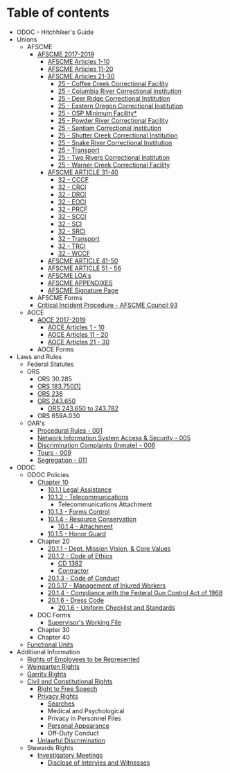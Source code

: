 # Table of contents

* ODOC - Hitchhiker's Guide
* Unions
  * AFSCME
    * [AFSCME 2017-2019](afscme-3940/afscme/contract-2017-2019/README.md)
      * [AFSCME Articles 1-10](afscme-3940/afscme/contract-2017-2019/articles-1-10.md)
      * [AFSCME Articles 11-20](afscme-3940/afscme/contract-2017-2019/articles-11-20.md)
      * [AFSCME Articles 21-30](afscme-3940/afscme/contract-2017-2019/articles-21-30/README.md)
        * [25 - Coffee Creek Correctional Facility](afscme-3940/afscme/contract-2017-2019/articles-21-30/coffee-creek-correctional-facility.md)
        * [25 - Columbia River Correctional Institution](afscme-3940/afscme/contract-2017-2019/articles-21-30/columbia-river-correctional-institution.md)
        * [25 - Deer Ridge Correctional Institution](afscme-3940/afscme/contract-2017-2019/articles-21-30/deer-ridge-correctional-institution.md)
        * [25 - Eastern Oregon Correctional Institution](afscme-3940/afscme/contract-2017-2019/articles-21-30/eastern-oregon-correctional-institution.md)
        * [25 - OSP Minimum Facility\*](afscme-3940/afscme/contract-2017-2019/articles-21-30/osp-minimum-facility.md)
        * [25 - Powder River Correctional Facility](afscme-3940/afscme/contract-2017-2019/articles-21-30/powder-river-correctional-facility.md)
        * [25 - Santiam Correctional Institution](afscme-3940/afscme/contract-2017-2019/articles-21-30/santiam-correctional-institution.md)
        * [25 - Shutter Creek Correctional Institution](afscme-3940/afscme/contract-2017-2019/articles-21-30/shutter-creek-correctional-institution.md)
        * [25 - Snake River Correctional Institution](afscme-3940/afscme/contract-2017-2019/articles-21-30/snake-river-correctional-institution.md)
        * [25 - Transport](afscme-3940/afscme/contract-2017-2019/articles-21-30/transport.md)
        * [25 - Two Rivers Correctional Institution](afscme-3940/afscme/contract-2017-2019/articles-21-30/two-rivers-correctional-institution.md)
        * [25 - Warner Creek Correctional Facility](afscme-3940/afscme/contract-2017-2019/articles-21-30/warner-creek-correctional-facility.md)
      * [AFSCME ARTICLE 31-40](afscme-3940/afscme/contract-2017-2019/articles-31-40/README.md)
        * [32 - CCCF](afscme-3940/afscme/contract-2017-2019/articles-31-40/cccf.md)
        * [32 - CRCI](afscme-3940/afscme/contract-2017-2019/articles-31-40/crci.md)
        * [32 - DRCI](afscme-3940/afscme/contract-2017-2019/articles-31-40/drci.md)
        * [32 - EOCI](afscme-3940/afscme/contract-2017-2019/articles-31-40/eoci.md)
        * [32 - PRCF](afscme-3940/afscme/contract-2017-2019/articles-31-40/prcf.md)
        * [32 - SCCI](afscme-3940/afscme/contract-2017-2019/articles-31-40/scci.md)
        * [32 - SCI](afscme-3940/afscme/contract-2017-2019/articles-31-40/sci.md)
        * [32 - SRCI](afscme-3940/afscme/contract-2017-2019/articles-31-40/srci.md)
        * [32 - Transport](afscme-3940/afscme/contract-2017-2019/articles-31-40/transport.md)
        * [32 - TRCI](afscme-3940/afscme/contract-2017-2019/articles-31-40/trci.md)
        * [32 - WCCF](afscme-3940/afscme/contract-2017-2019/articles-31-40/wccf.md)
      * [AFSCME ARTICLE 41-50](afscme-3940/afscme/contract-2017-2019/articles-41-50.md)
      * [AFSCME ARTICLE 51 - 56](afscme-3940/afscme/contract-2017-2019/articles-51-56.md)
      * [AFSCME LOA's](afscme-3940/afscme/contract-2017-2019/loas.md)
      * [AFSCME APPENDIXES](afscme-3940/afscme/contract-2017-2019/appendix-c.md)
      * [AFSCME Signature Page](afscme-3940/afscme/contract-2017-2019/signature-page.md)
    * AFSCME Forms
    * [Critical Incident Procedure - AFSCME Council 93](afscme-3940/afscme/critical-incident-procedure.md)
  * AOCE
    * [AOCE 2017-2019](afscme-3940/aoce/aoce-2017-2019/README.md)
      * [AOCE Articles 1 - 10](afscme-3940/aoce/aoce-2017-2019/articles-1-10.md)
      * [AOCE Articles 11 - 20](afscme-3940/aoce/aoce-2017-2019/articles-11-20.md)
      * [AOCE Articles 21 - 30](afscme-3940/aoce/aoce-2017-2019/articles-21-30.md)
    * AOCE Forms
* Laws and Rules
  * Federal Statutes
  * ORS
    * ORS 30.285
    * [ORS 183.750\[1\]](laws-and-rules/ors/ors-183.750-1.md)
    * [ORS 236](laws-and-rules/ors/ors-236.md)
    * [ORS 243.650](laws-and-rules/ors/ors-243.650/README.md)
      * [ORS 243.650 to 243.782](laws-and-rules/ors/ors-243.650/definitions-for-ors-243.650-to-243.782.md)
    * ORS 659A.030
  * OAR's
    * [Procedural Rules - 001](laws-and-rules/oars/chapter-291-division-1.md)
    * [Network Information System Access & Security - 005](laws-and-rules/oars/network-information-system-access-and-security.md)
    * [Discrimination Complaints \(Inmate\) - 006](laws-and-rules/oars/untitled.md)
    * [Tours - 009](laws-and-rules/oars/tours-009.md)
    * [Segregation - 011](laws-and-rules/oars/segregation-011.md)
* ODOC
  * ODOC Policies
    * [Chapter 10](odoc/odoc-policies/chapter-10/README.md)
      * [10.1.1 Legal Assistance](odoc/odoc-policies/chapter-10/10.1.1-legal-assistance.md)
      * [10.1.2 - Telecommunications](odoc/odoc-policies/chapter-10/10.1.2-telecommunications/README.md)
        * Telecommunications Attachment
      * [10.1.3 - Forms Control](odoc/odoc-policies/chapter-10/10.1.3-forms-control.md)
      * [10.1.4 - Resource Conservation](odoc/odoc-policies/chapter-10/10.1.4-resource-conservation/README.md)
        * [10.1.4 - Attachment](odoc/odoc-policies/chapter-10/10.1.4-resource-conservation/10.1.4-attachment.md)
      * [10.1.5 - Honor Guard](odoc/odoc-policies/chapter-10/10.1.5-honor-guard.md)
    * Chapter 20
      * [20.1.1 - Dept. Mission Vision, & Core Values](odoc/odoc-policies/chapter-20/20.1.1-dept-mission-vision-core-values.md)
      * [20.1.2 - Code of Ethics](odoc/odoc-policies/chapter-20/20.1.2-code-of-ethics/README.md)
        * [CD 1382](odoc/odoc-policies/chapter-20/20.1.2-code-of-ethics/cd-1382.md)
        * [Contractor](odoc/odoc-policies/chapter-20/20.1.2-code-of-ethics/contractor-ethics.md)
      * [20.1.3 - Code of Conduct](odoc/odoc-policies/chapter-20/20.1.3-code-of-conduct.md)
      * [20.5.17 - Management of Injured Workers](odoc/odoc-policies/chapter-20/20.5.17-management-of-injured-workers.md)
      * [20.1.4 - Compliance with the Federal Gun Control Act of 1968](odoc/odoc-policies/chapter-20/20.1.4-federal-gun-control.md)
      * [20.1.6 - Dress Code](odoc/odoc-policies/chapter-20/20.1.6-dress-code/README.md)
        * [20.1.6 - Uniform Checklist and Standards](odoc/odoc-policies/chapter-20/20.1.6-dress-code/20.1.6-attachment.md)
    * DOC Forms
      * [Supervisor's Working File](odoc/odoc-policies/doc-forms/supervisors-working-file.md)
    * Chapter 30
    * Chapter 40
  * [Functional Units](odoc/functional-units.md)
* Additional Information
  * [Rights of Employees to be Represented](additional-information/rights-of-employees-to-be-represented.md)
  * [Weingarten Rights](additional-information/weingarten-rights-1.md)
  * [Garrity Rights](additional-information/garrity-rights.md)
  * [Civil and Constitutional Rights](additional-information/civil-and-constitutional-rights/README.md)
    * [Right to Free Speech](additional-information/civil-and-constitutional-rights/right-to-free-speech.md)
    * [Privacy Rights](additional-information/civil-and-constitutional-rights/privacy-rights/README.md)
      * [Searches](additional-information/civil-and-constitutional-rights/privacy-rights/searches.md)
      * Medical and Psychological
      * Privacy in Personnel Files
      * [Personal Appearance](additional-information/civil-and-constitutional-rights/privacy-rights/personal-appearance.md)
      * Off-Duty Conduct
    * [Unlawful Discrimination](additional-information/civil-and-constitutional-rights/unlawful.md)
  * Stewards Rights
    * [Investigatory Meetings](additional-information/stewards-rights/investigatory-meetings/README.md)
      * [Disclose of Intervies and Witnesses](additional-information/stewards-rights/investigatory-meetings/disclose-of-intervies-and-witnesses.md)

